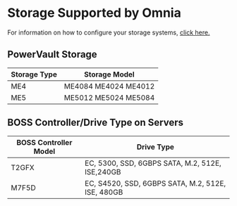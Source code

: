 # Storage Supported by Omnia
For information on how to configure your storage systems, [click here.](../../Device_Configuration/PowerVault.md)
## PowerVault Storage

| Storage Type 	| Storage Model                     	|
|--------------	|-----------------------------------	|
| ME4          	|  ME4084       ME4024       ME4012 	|
| ME5          	|  ME5012       ME5024       ME5084  	|

## BOSS Controller/Drive Type on Servers

| BOSS Controller   Model 	| Drive Type                                        	|
|-------------------------	|---------------------------------------------------	|
| T2GFX                   	| EC, 5300, SSD, 6GBPS SATA, M.2, 512E, ISE,240GB	   	|
| M7F5D                  	| EC, S4520, SSD, 6GBPS SATA, M.2, 512E, ISE, 480GB 	|

